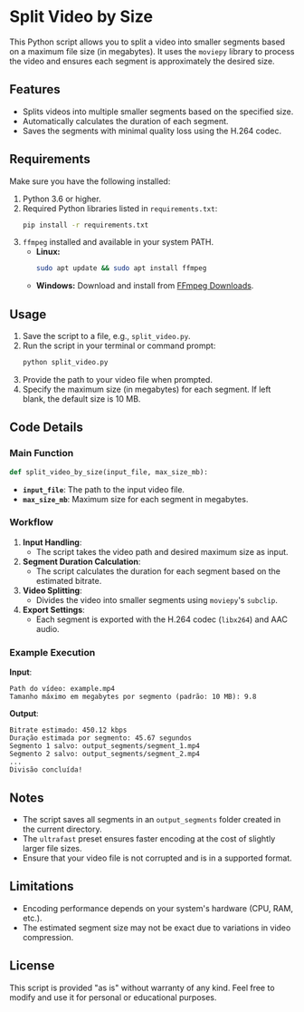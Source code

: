 # Split Video by Size

This Python script allows you to split a video into smaller segments based on a maximum file size (in megabytes). It uses the `moviepy` library to process the video and ensures each segment is approximately the desired size.

## Features
- Splits videos into multiple smaller segments based on the specified size.
- Automatically calculates the duration of each segment.
- Saves the segments with minimal quality loss using the H.264 codec.

## Requirements

Make sure you have the following installed:

1. Python 3.6 or higher.
2. Required Python libraries listed in `requirements.txt`:
   ```bash
   pip install -r requirements.txt
   ```
3. `ffmpeg` installed and available in your system PATH.
   - **Linux:**
     ```bash
     sudo apt update && sudo apt install ffmpeg
     ```
   - **Windows:** Download and install from [FFmpeg Downloads](https://ffmpeg.org/download.html).

## Usage

1. Save the script to a file, e.g., `split_video.py`.
2. Run the script in your terminal or command prompt:
   ```bash
   python split_video.py
   ```
3. Provide the path to your video file when prompted.
4. Specify the maximum size (in megabytes) for each segment. If left blank, the default size is 10 MB.

## Code Details

### Main Function

```python
def split_video_by_size(input_file, max_size_mb):
```
- **`input_file`**: The path to the input video file.
- **`max_size_mb`**: Maximum size for each segment in megabytes.

### Workflow
1. **Input Handling**:
   - The script takes the video path and desired maximum size as input.
2. **Segment Duration Calculation**:
   - The script calculates the duration for each segment based on the estimated bitrate.
3. **Video Splitting**:
   - Divides the video into smaller segments using `moviepy`'s `subclip`.
4. **Export Settings**:
   - Each segment is exported with the H.264 codec (`libx264`) and AAC audio.

### Example Execution

**Input**:
```plaintext
Path do vídeo: example.mp4
Tamanho máximo em megabytes por segmento (padrão: 10 MB): 9.8
```

**Output**:
```plaintext
Bitrate estimado: 450.12 kbps
Duração estimada por segmento: 45.67 segundos
Segmento 1 salvo: output_segments/segment_1.mp4
Segmento 2 salvo: output_segments/segment_2.mp4
...
Divisão concluída!
```

## Notes
- The script saves all segments in an `output_segments` folder created in the current directory.
- The `ultrafast` preset ensures faster encoding at the cost of slightly larger file sizes.
- Ensure that your video file is not corrupted and is in a supported format.

## Limitations
- Encoding performance depends on your system's hardware (CPU, RAM, etc.).
- The estimated segment size may not be exact due to variations in video compression.

## License
This script is provided "as is" without warranty of any kind. Feel free to modify and use it for personal or educational purposes.
